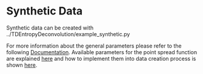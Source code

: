 # Synthetic Data

Synthetic data can be created with ../TDEntropyDeconvolution/example_synthetic.py

For more information about the general parameters please refer to the following [Documentation](https://ipmi-icns-uke.github.io/TDEntropyDeconvolution/Synthetic%20Data/1-parameters.html). Available parameters for the point spread function are explained [here](https://ipmi-icns-uke.github.io/TDEntropyDeconvolution/General/2-usage.html#point-spread-function) and how to implement them into data creation process is shown [here](https://ipmi-icns-uke.github.io/TDEntropyDeconvolution/Synthetic%20Data/2-deconvolution.html#creation-of-noisy-synthetic-data). 